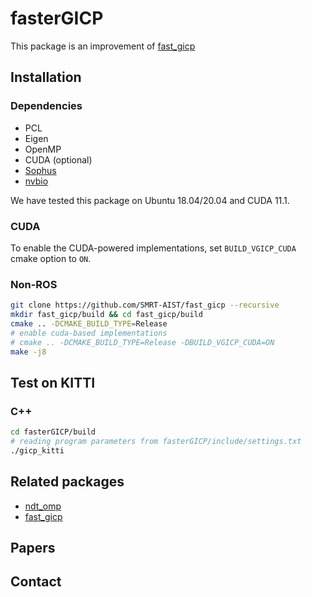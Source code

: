 # fasterGICP

This package is an improvement of [fast_gicp](https://github.com/SMRT-AIST/fast_gicp) 

## Installation

### Dependencies
- PCL
- Eigen
- OpenMP
- CUDA (optional)
- [Sophus](https://github.com/strasdat/Sophus)
- [nvbio](https://github.com/NVlabs/nvbio)

We have tested this package on Ubuntu 18.04/20.04 and CUDA 11.1.

### CUDA

To enable the CUDA-powered implementations, set ```BUILD_VGICP_CUDA``` cmake option to ```ON```.

### Non-ROS
```bash
git clone https://github.com/SMRT-AIST/fast_gicp --recursive
mkdir fast_gicp/build && cd fast_gicp/build
cmake .. -DCMAKE_BUILD_TYPE=Release
# enable cuda-based implementations
# cmake .. -DCMAKE_BUILD_TYPE=Release -DBUILD_VGICP_CUDA=ON
make -j8
```

## Test on KITTI

### C++

```bash
cd fasterGICP/build
# reading program parameters from fasterGICP/include/settings.txt 
./gicp_kitti
```

## Related packages
- [ndt_omp](https://github.com/koide3/ndt_omp)
- [fast_gicp](https://github.com/SMRT-AIST/fast_gicp)


## Papers

## Contact

